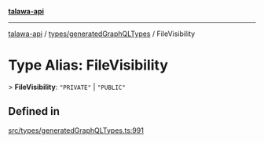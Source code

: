 [**talawa-api**](../../../README.md)

***

[talawa-api](../../../modules.md) / [types/generatedGraphQLTypes](../README.md) / FileVisibility

# Type Alias: FileVisibility

\> **FileVisibility**: `"PRIVATE"` \| `"PUBLIC"`

## Defined in

[src/types/generatedGraphQLTypes.ts:991](https://github.com/PalisadoesFoundation/talawa-api/blob/3a5276aff43f5de4f7fab3ec9683a420dcdc7a06/src/types/generatedGraphQLTypes.ts#L991)
